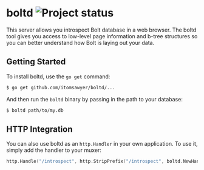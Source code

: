 boltd ![Project status](http://img.shields.io/status/alpha.png?color=yellow)
=====

This server allows you introspect Bolt database in a web browser. The boltd tool
gives you access to low-level page information and b-tree structures so you can
better understand how Bolt is laying out your data.


## Getting Started

To install boltd, use the `go get` command:

```sh
$ go get github.com/itomsawyer/boltd/...
```

And then run the `boltd` binary by passing in the path to your database:

```sh
$ boltd path/to/my.db
```


## HTTP Integration

You can also use boltd as an `http.Handler` in your own application. To use it,
simply add the handler to your muxer:

```go
http.Handle("/introspect", http.StripPrefix("/introspect", boltd.NewHandler(mydb)))
```

